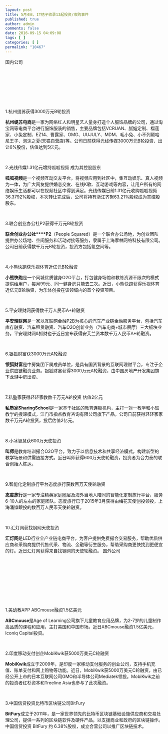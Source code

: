 ```yaml
---
layout: post
title: 5月4日，IT桔子收录13起投资/收购事件
published: true
author: admin
comments: false
date: 2016-09-15 04:09:08
tags: [ ]
categories: [ ]
permalink: "10467"
---
```

 国内公司 

&nbsp;  &nbsp; 

&nbsp;

&nbsp;

&nbsp;

1.杭州缇苏获得3000万元B轮投资

**杭州缇苏电商**是一家为网络红人和明星艺人量身打造个人服饰品牌的公司，通过淘宝网等电商平台进行服饰服装的销售，主要品牌包括VCRUAN、腻娃定制、榴莲家、小兔定制、EZ14、曹露家、OMG、UUJULY、MDM、毛小兔、小不列颠哈尼王子、泡沫之夏(天猫自营店)等。公司日前获得光线传媒3000万元B轮投资、出让6%股份，估值达到5亿元。

&nbsp;

2.光线传媒1.31亿元增持呱呱视频 成为其控股股东

**呱呱视频**是一个视频互动交友平台，将视频应用到社区中，集互动娱乐、真人视频为一体，为广大网友提供婚恋交友、在线K歌、互动游戏等内容，让用户所有的网络娱乐生活都可以在视频社区中得到满足。光线传媒日前1.31亿元收购呱呱视频36.3792%股权，本次转让完成后，公司将持有浙江齐聚63.21%股权成为其控股股东。

&nbsp;

3.联合创业办公社P2获得千万元B轮投资

**联合创业办公社****P2**（People Squared）是一个联合办公场地，为创业团队提供办公场地、空间服务和活动对接等服务，隶属于上海摩林网络科技有限公司。公司日前获得数千万元B轮投资，投资方包括氪空间等。

&nbsp;

4.小熊快跑获乐视体育近亿元B轮融资

**小熊快跑**是一个同城优质健身O2O平台，打包健身场馆和教练资源不限次的模式提供给用户，每月99元、同一健身房只能去三次。近日，小熊快跑获得乐视体育近亿元B轮融资，为乐体创投在该领域内的首个投资项目。

&nbsp;

5.平安理财网获得数千万人民币A+轮融资

**平安理财网**是一家以互联网金融P2B为核心的汽车产业链金融服务平台，包括汽车库存融资、汽车租赁融资、汽车O2O创新业务（汽车电商+城市展厅）三大板块业务。平安理财网&抓财也于近日宣布获得安芙兰资本数千万人民币A+轮融资。

&nbsp;

6.银狐财富获3000万元A轮融资

**银狐财富**是中房集团下属成员单位，是具有国资背景的互联网理财平台，专注于企业供应链融资业务。银狐财富获得3000万元A轮融资，由中国房地产开发集团旗下龙游中房出资。

&nbsp;

7.私塾家获得轻轻家教数千万元A轮投资 估值2亿元

**私塾家SharingSchool**是一家基于社区的教育连锁机构，主打一对一教学和小班教学的授课模式，江门市指点教育咨询有限公司旗下产品。公司日前获得轻轻家家数千万元A轮投资，投后估值2亿元。

&nbsp;

8.小冰智慧获600万天使投资

**叫师**是教育培训撮合O2O平台，致力于以信息技术和共享经济模式，构建新型的教学场景和供需链接方式。近日叫师获得600万天使轮融资，投资者为合力泰的联合创始人陈运。

&nbsp;

9.智能化定制旅行平台态度旅行获数百万天使轮融资

**态度旅行**是一家专注精英家庭圈层及海外当地人陪同的智能化定制旅行平台，服务6-10人的左右的家庭团队。态度旅行已于2015年3月获得由梅花天使创投领投，上海涌铧跟投的数百万人民币天使轮融资。

&nbsp;

10.汇灯网获找钢网天使投资

**汇灯网**是LED行业全产业链电商平台，为客户提供免费撮合交易服务，帮助优质供应商和采购商提供代售代采、物流、金融等衍生服务，帮助采购商更快找到更便宜的灯。近日汇灯网获得来自找钢网的天使轮融资。 国外公司 

&nbsp;

&nbsp;  &nbsp; 

&nbsp;

&nbsp;

&nbsp;

1.美幼教APP ABCmouse融资1.5亿美元

**ABCmouse**是Age of Learning公司旗下儿童教育应用品牌，为2-7岁的儿童制作高品质的课程和应用，主打美国和中国市场。近日ABCmouse融资1.5亿美元，Iconiq Capital投资。

&nbsp;

2.印度移动支付创企MobiKwik获5000万美元C轮融资

**MobiKwik**成立于2009年，是印度一家移动支付服务的创业公司，支持手机充值、账单支付和网上购物等功能。近日，MobiKwik获5000万美元C轮融资，由已经公开上市的日本互联网公司GMO和半导体公司Mediatek领投。MobiKwik之前的投资者红杉资本和Treeline Asia也参与了此次融资。

&nbsp;

3.中国信贷投资比特币区块链公司BitFury

**BitFury**成立于2011年，是一家世界领先的比特币区块链基础设施供应商和交易处理公司，提供一系列的区块链软件及硬件产品，以支援商业和政府的区块链操作。中国信贷投资 BitFury 约 6.38%股权，成立合营公司以推广区块链技术。 